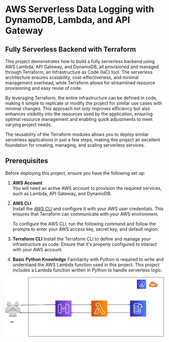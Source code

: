 <h1>AWS Serverless Data Logging with DynamoDB, Lambda, and API Gateway</h1>

## Fully Serverless Backend with Terraform 

This project demonstrates how to build a fully serverless backend using AWS Lambda, API Gateway, and DynamoDB, all provisioned and managed through Terraform, an Infrastructure as Code (IaC) tool. The serverless architecture ensures scalability, cost-effectiveness, and minimal management overhead, while Terraform allows for streamlined resource provisioning and easy reuse of code. 

By leveraging Terraform, the entire infrastructure can be defined in code, making it simple to replicate or modify the project for similar use cases with minimal changes. This approach not only improves efficiency but also enhances visibility into the resources used by the application, ensuring optimal resource management and enabling quick adjustments to meet varying project needs.

The reusability of the Terraform modules allows you to deploy similar serverless applications in just a few steps, making this project an excellent foundation for creating, managing, and scaling serverless services.


## Prerequisites

Before deploying this project, ensure you have the following set up:

1. **AWS Account**  
   You will need an active AWS account to provision the required services, such as Lambda, API Gateway, and DynamoDB.

2. **AWS CLI**  
   Install the [AWS CLI](https://aws.amazon.com/cli/) and configure it with your AWS user credentials. This ensures that Terraform can communicate with your AWS environment.
   
   To configure the AWS CLI, run the following command and follow the prompts to enter your AWS access key, secret key, and default region:
  
3. **Terraform CLI** 
    Install the Terraform CLI to define and manage your infrastructure as code. Ensure that it's properly configured to interact with your AWS account.

3. **Basic Python Knowledge**
    Familiarity with Python is required to write and understand the AWS Lambda function used in this project. This project includes a Lambda function written in Python to handle serverless logic.


![Architecture Diagram](Architecture.webp "System Architecture")
